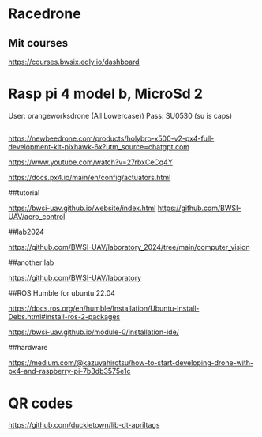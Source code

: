 # Racedrone
## Mit courses
https://courses.bwsix.edly.io/dashboard
# Rasp pi 4 model b, MicroSd 2
User: orangeworksdrone (All Lowercase))
Pass: SU0530 (su is caps)


##
https://newbeedrone.com/products/holybro-x500-v2-px4-full-development-kit-pixhawk-6x?utm_source=chatgpt.com

https://www.youtube.com/watch?v=27rbxCeCq4Y

https://docs.px4.io/main/en/config/actuators.html


##tutorial

https://bwsi-uav.github.io/website/index.html
https://github.com/BWSI-UAV/aero_control

##lab2024

https://github.com/BWSI-UAV/laboratory_2024/tree/main/computer_vision

##another lab

https://github.com/BWSI-UAV/laboratory

##ROS Humble for ubuntu 22.04

https://docs.ros.org/en/humble/Installation/Ubuntu-Install-Debs.html#install-ros-2-packages

https://bwsi-uav.github.io/module-0/installation-ide/

##hardware

https://medium.com/@kazuyahirotsu/how-to-start-developing-drone-with-px4-and-raspberry-pi-7b3db3575e1c

# QR codes
https://github.com/duckietown/lib-dt-apriltags
